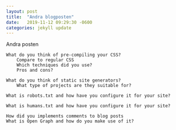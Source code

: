 ```yaml
---
layout: post
title:  "Andra blogposten"
date:   2019-11-12 09:29:30 -0600
categories: jekyll update
---
```

Andra posten

    What do you think of pre-compiling your CSS?
        Compare to regular CSS
        Which techniques did you use?
        Pros and cons?

    What do you think of static site generators?
        What type of projects are they suitable for?

    What is robots.txt and how have you configure it for your site?

    What is humans.txt and how have you configure it for your site?

    How did you implements comments to blog posts
    What is Open Graph and how do you make use of it?
